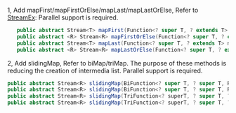 
1, Add mapFirst/mapFirstOrElse/mapLast/mapLastOrElse, Refer to [StreamEx][]:
   Parallel support is required.
   
```java
   public abstract Stream<T> mapFirst(Function<? super T, ? extends T> mapperForFirst);
   public abstract <R> Stream<R> mapFirstOrElse(Function<? super T, ? extends R> mapperForFirst ,Function<? super T, ? extends R> mapperForElse);
   public abstract Stream<T> mapLast(Function<? super T, ? extends T> mapperForLast);
   public abstract <R> Stream<R> mapLastOrElse(Function<? super T, ? extends R> mapperForLast ,Function<? super T, ? extends R> mapperForElse);
```

2, Add slidingMap, Refer to biMap/triMap. The purpose of these methods is reducing the creation of intermedia list. Parallel support is required.

```java
public abstract Stream<R> slidingMap(BiFunction<? super T, ? super T, R> mapper);
public abstract Stream<R> slidingMap(BiFunction<? super T, ? super T, R> mapper, boolean ignoreNotPaired);
public abstract Stream<R> slidingMap(TriFunction<? superT, ? super T, ? super T, R> mapper);
public abstract Stream<R> slidingMap(TriFunction<? superT, ? super T, ? super T, R> mapper, boolean ignoreNotPaired);
```
   
   [StreamEx]: https://github.com/amaembo/streamex
